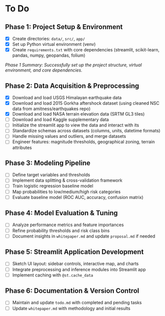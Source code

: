 # To Do

## Phase 1: Project Setup & Environment
- [x] Create directories: `data/`, `src/`, `app/`
- [x] Set up Python virtual environment (venv)
- [x] Create `requirements.txt` with core dependencies (streamlit, scikit-learn, pandas, numpy, geopandas, folium)

*Phase 1 Summary: Successfully set up the project structure, virtual environment, and core dependencies.*

## Phase 2: Data Acquisition & Preprocessing
- [x] Download and load USGS Himalayan earthquake data
- [x] Download and load 2015 Gorkha aftershock dataset (using cleaned NSC data from amitness/earthquakes repo)
- [x] Download and load NASA terrain elevation data (SRTM GL3 tiles)
- [ ] Download and load Kaggle supplementary data
- [ ] Initialize the streamlit app to view the data and interact with its
- [ ] Standardize schemas across datasets (columns, units, datetime formats)
- [ ] Handle missing values and outliers, and merge datasets
- [ ] Engineer features: magnitude thresholds, geographical zoning, terrain attributes

## Phase 3: Modeling Pipeline
- [ ] Define target variables and thresholds
- [ ] Implement data splitting & cross-validation framework
- [ ] Train logistic regression baseline model
- [ ] Map probabilities to low/medium/high risk categories
- [ ] Evaluate baseline model (ROC AUC, accuracy, confusion matrix)

## Phase 4: Model Evaluation & Tuning
- [ ] Analyze performance metrics and feature importances
- [ ] Refine probability thresholds and risk class bins
- [ ] Document insights in `whitepaper.md` and update `proposal.md` if needed

## Phase 5: Streamlit Application Development
- [ ] Sketch UI layout: sidebar controls, interactive map, and charts
- [ ] Integrate preprocessing and inference modules into Streamlit app
- [ ] Implement caching with `@st.cache_data`

## Phase 6: Documentation & Version Control
- [ ] Maintain and update `todo.md` with completed and pending tasks
- [ ] Update `whitepaper.md` with methodology and initial results